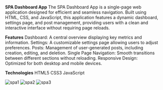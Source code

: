**SPA Dashboard App**
The SPA Dashboard App is a single-page web application designed for efficient and seamless navigation. Built using HTML, CSS, and JavaScript, this application features a dynamic dashboard, settings page, and post management, providing users with a clean and interactive interface without requiring page reloads.

**Features**
Dashboard: A central overview displaying key metrics and information.
Settings: A customizable settings page allowing users to adjust preferences.
Posts: Management of user-generated posts, including creation, editing, and deletion.
Single Page Navigation: Smooth transitions between different sections without reloading.
Responsive Design: Optimized for both desktop and mobile devices.

**Technologies**
HTML5
CSS3
JavaScript

![spa1](https://github.com/user-attachments/assets/25f6f363-f2e1-4a06-8338-28e4ac1458ba)
![spa2](https://github.com/user-attachments/assets/6dbe2920-0bb1-4988-829e-8788dad672d8)
![spa3](https://github.com/user-attachments/assets/b96ba13d-eba5-4630-a94f-36ad1b7b1f3e)

